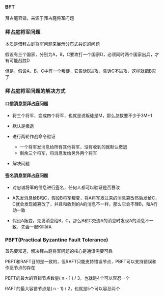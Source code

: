 ### BFT

拜占庭容错，来源于拜占庭将军问题

### 拜占庭将军问题

本质是借拜占庭将军问题来展示分布式共识的问题

假设有三个国家，分别为A，B，C要攻打一个国家D，必须同时两个国家出兵，才有可能战胜D

但是，假设A，B，C中有一个叛徒，它告诉B进攻，告诉C不进攻，这样就把B灭了

### 拜占庭将军问题的解决方式

#### 口信消息型拜占庭问题

* 将三个将军，变成四个将军，也就是说叛徒是M，那么总数要不少于3M+1

* 默认是撤退

* 进行两轮作战命令验证
   * 一个将军发消息给所有其他将军，没有收到的就默认撤退
   * 剩余三个将军，将消息发给另外两个将军

* 解决问题

#### 签名消息型拜占庭问题

* 对忠诚将军的信息进行签名，任何人都可以验证是否篡改

* A先发消息给B和C，假设B将军叛变，将A将军发过来的消息篡改然后发给C，C就会发现被篡改了，并且和收到的A的消息不一样，那么它会不理B，和A行动一致

* 假设A叛变，先发消息给B，C，那么B和C交流A的消息时发现A的消息不一致，先会一起Kill掉A

### PBFT(Practical Byzantine Fault Tolerance)

首先要知道，解决拜占庭将军问题的核心是通讯需要可靠

PBFT和RAFT目的是一致的，但RAFT只能支持错误节点，PBFT可以支持错误和作恶节点的存在

PBFT的最大的容错节点数量( n - 1 ) / 3，也就是4个可以容忍一个

RAFT的最大容错节点是( n - 1) / 2，也就是5个可以容忍两个
